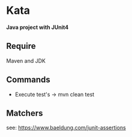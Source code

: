 # Kata

**Java project with JUnit4**

## Require
 Maven and JDK

## Commands
* Execute test's -> mvn clean test


## Matchers
 see: https://www.baeldung.com/junit-assertions
